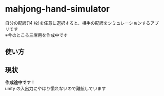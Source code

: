 # mahjong-hand-simulator

自分の配牌(14 枚)を任意に選択すると、相手の配牌をシミュレーションするアプリです<br>
※今のところ三麻用を作成中です

## 使い方

## 現状

<b>作成途中です！</b><br>
unity の入出力にやはり慣れないので難航しています
